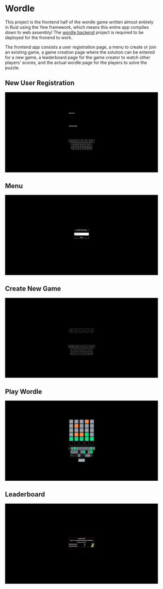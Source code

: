 # Wordle

This project is the frontend half of the wordle game written almost entirely in Rust using the Yew framework, which means this entire app compiles down to web assembly! The [wordle backend](https://github.com/seewishnew/wordle-backend.rs) project is required to be deployed for the fronend to work.

The frontend app consists a user registration page, a menu to create or join an existing game, a game creation page where the solution can be entered for a new game, a leaderboard page for the game creator to watch other players' scores, and the actual wordle page for the players to solve the puzzle.

## New User Registration

![New user registration page with a keyboard and a field to enter the username for the leaderboard](new_user.png?raw=true "New User Registration Page")

## Menu

![Menu page with an option to create a new game or to play an existing game by entering a valid Game ID](menu.png?raw=true "Menu Page")

## Create New Game

![Create game page with 5 cells in one row and a keyboard below to enter the 5 letter answer](create_game.png?raw=true "Create Game Page")

## Play Wordle

![Wordle page with 6 rows of 5 cells each with a keyboard below the game grid](wordle.png?raw=true "Wordle Page")

## Leaderboard

![Leaderboard page with details about the answer, the Game ID and two users, one of whom seems to have won after 5 out of 6 attempts for this game](leaderboard.png?raw=true "Leaderboard Page")
